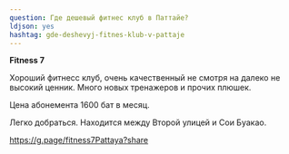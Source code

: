 ```yaml
---
question: Где дешевый фитнес клуб в Паттайе?
ldjson: yes
hashtag: gde-deshevyj-fitnes-klub-v-pattaje
---
```


**Fitness 7**

Хороший фитнесс клуб, очень качественный не смотря на далеко не высокий ценник. Много новых тренажеров и прочих плюшек.

Цена абонемента 1600 бат в месяц.

Легко добраться. Находится между Второй улицей и Сои Буакао.

<https://g.page/fitness7Pattaya?share>